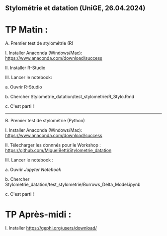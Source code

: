 ## Stylométrie et datation (UniGE, 26.04.2024)

# TP Matin :

A. Premier test de stylométrie (R)

I. Installer Anaconda (Windows/Mac): https://www.anaconda.com/download/success

II. Installer R-Studio

III. Lancer le notebook:

a. Ouvrir R-Studio

b. Chercher Stylometrie_datation/test_stylometrie/R_Stylo.Rmd

c. C'est parti !

***

B. Premier test de stylométrie (Python)

I. Installer Anaconda (Windows/Mac): https://www.anaconda.com/download/success

II. Télecharger les donnnés pour le Workshop : https://github.com/MiguelBetti/Stylometrie_datation

III. Lancer le notebook :

a. Ouvrir _Jupyter Notebook_

b. Chercher Stylometrie_datation/test_stylometrie/Burrows_Delta_Model.ipynb

c. C'est parti !


# TP Après-midi :

I. Installer https://gephi.org/users/download/

